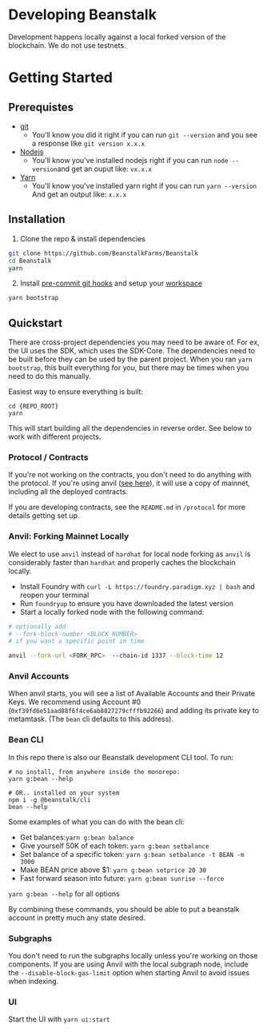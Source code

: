 # Developing Beanstalk

Development happens locally against a local forked version of the blockchain. We do not use testnets.

# Getting Started

## Prerequistes

- [git](https://git-scm.com/book/en/v2/Getting-Started-Installing-Git)
  - You'll know you did it right if you can run `git --version` and you see a response like `git version x.x.x`
- [Nodejs](https://nodejs.org/en/)
  - You'll know you've installed nodejs right if you can run `node --version`and get an ouput like: `vx.x.x`
- [Yarn](https://classic.yarnpkg.com/lang/en/docs/install/)
  - You'll know you've installed yarn right if you can run `yarn --version` And get an output like: `x.x.x`

## Installation

1. Clone the repo & install dependencies

```bash
git clone https://github.com/BeanstalkFarms/Beanstalk
cd Beanstalk
yarn
```

2. Install [pre-commit git hooks](https://typicode.github.io/husky/) and setup your [workspace](https://classic.yarnpkg.com/lang/en/docs/workspaces/)

```bash
yarn bootstrap
```

## Quickstart

There are cross-project dependencies you may need to be aware of. For ex, the UI uses the SDK, which uses the SDK-Core. The dependencies need to be built before they can be used by the parent project. When you ran `yarn bootstrap`, this built everything for you, but there may be times when you need to do this manually.

Easiest way to ensure everything is built:

```
cd {REPO_ROOT}
yarn
```

This will start building all the dependencies in reverse order. See below to work with different projects.

### Protocol / Contracts

If you're not working on the contracts, you don't need to do anything with the protocol. If you're using anvil ([see here](#anvil-forking-mainnet-locally)), it will use a copy of mainnet, including all the deployed contracts.

If you are developing contracts, see the `README.md` in `/protocol` for more details getting set up.

### Anvil: Forking Mainnet Locally

We elect to use `anvil` instead of `hardhat` for local node forking as `anvil` is considerably faster than `hardhat` and properly caches the blockchain locally.

- Install Foundry with `curl -L https://foundry.paradigm.xyz | bash` and reopen your terminal
- Run `foundryup` to ensure you have downloaded the latest version
- Start a locally forked node with the following command:

```bash
# optionally add
# --fork-block-number <BLOCK_NUMBER>
# if you want a specific point in time

anvil --fork-url <FORK_RPC>  --chain-id 1337 --block-time 12

```

### Anvil Accounts

When anvil starts, you will see a list of Available Accounts and their Private Keys. We recommend using Account #0 (`0xf39fd6e51aad88f6f4ce6ab8827279cfffb92266`) and adding its private key to metamtask. (The `bean` cli defaults to this address).

### Bean CLI

In this repo there is also our Beanstalk development CLI tool. To run:

```
# no install, from anywhere inside the monorepo:
yarn g:bean --help

# OR.. installed on your system
npm i -g @beanstalk/cli
bean --help
```

Some examples of what you can do with the bean cli:

- Get balances:`yarn g:bean balance`
- Give yourself 50K of each token: `yarn g:bean setbalance`
- Set balance of a specific token: `yarn g:bean setbalance -t BEAN -m 3000`
- Make BEAN price above $1: `yarn g:bean setprice 20 30`
- Fast forward season into future: `yarn g:bean sunrise --force`

`yarn g:bean --help` for all options

By combining these commands, you should be able to put a beanstalk account in pretty much any state desired.

### Subgraphs

You don't need to run the subgraphs locally unless you're working on those components. If you are using Anvil with the local subgraph node, include the `--disable-block-gas-limit` option when starting Anvil to avoid issues when indexing.

### UI

Start the UI with `yarn ui:start`
